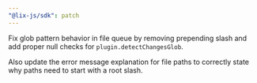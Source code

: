```yaml
---
"@lix-js/sdk": patch
---
```


Fix glob pattern behavior in file queue by removing prepending slash and add proper null checks for `plugin.detectChangesGlob`. 

Also update the error message explanation for file paths to correctly state why paths need to start with a root slash.